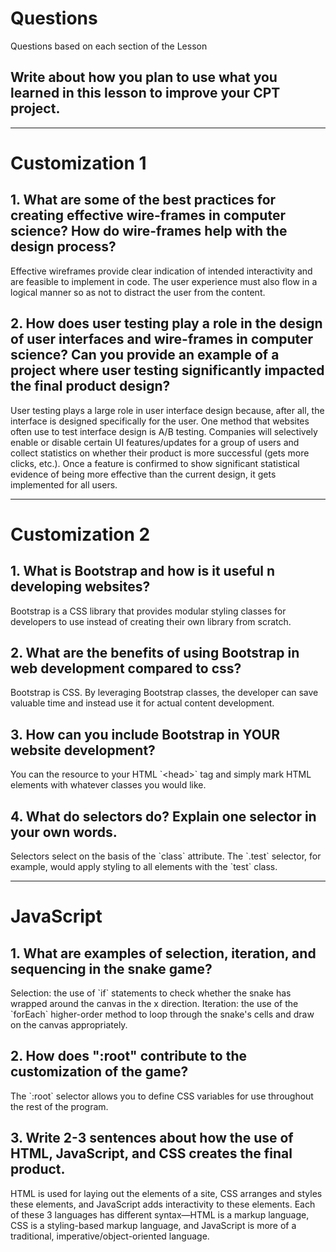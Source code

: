 <!--Start of Website Content-->
<html>
    <head>
    <link rel="stylesheet" href="questions.css">
    </head>
    <body>
<div class="index-header">
    <h1>Questions</h1>
    <p>Questions based on each section of the Lesson</p>
</div>

<!--Answer the QUESTIONS based on the lesson provided-->
<div>

<h2>Write about how you plan to use what you learned in this lesson to improve your CPT project.</h2>
<!--<p>My CPT is not a website so this doesn't really apply to my project. If it was, I would add the Bootstrap resource to my HTML `<head>` and use some of the Bootstrap classes such as `container` to style my project.</p>-->

<hr>

<h1>Customization 1</h1>

<h2>1. What are some of the best practices for creating effective wire-frames in computer science? How do wire-frames help with the design process?</h2>
Effective wireframes provide clear indication of intended interactivity and are feasible to implement in code. The user experience must also flow in a logical manner so as not to distract the user from the content.
<h2>2. How does user testing play a role in the design of user interfaces and wire-frames in computer science? Can you provide an example of a project where user testing significantly impacted the final product design?</h2>
User testing plays a large role in user interface design because, after all, the interface is designed specifically for the user. One method that websites often use to test interface design is A/B testing. Companies will selectively enable or disable certain UI features/updates for a group of users and collect statistics on whether their product is more successful (gets more clicks, etc.). Once a feature is confirmed to show significant statistical evidence of being more effective than the current design, it gets implemented for all users.

<hr>

<h1>Customization 2</h1>

<h2>1. What is Bootstrap and how is it useful n developing websites?</h2>
Bootstrap is a CSS library that provides modular styling classes for developers to use instead of creating their own library from scratch.
<h2>2. What are the benefits of using Bootstrap in web development compared to css?</h2>
Bootstrap is CSS. By leveraging Bootstrap classes, the developer can save valuable time and instead use it for actual content development.
<h2>3. How can you include Bootstrap in YOUR website development?</h2>
You can the resource to your HTML `&lt;head&gt;` tag and simply mark HTML elements with whatever classes you would like.
<h2>4. What do selectors do? Explain one selector in your own words.</h2>
Selectors select on the basis of the `class` attribute. The `.test` selector, for example, would apply styling to all elements with the `test` class.

<hr>

<h1>JavaScript</h1>

<h2>1. What are examples of selection, iteration, and sequencing in the snake game?</h2>
Selection: the use of `if` statements to check whether the snake has wrapped around the canvas in the x direction.
Iteration: the use of the `forEach` higher-order method to loop through the snake's cells and draw on the canvas appropriately.
<h2>2. How does ":root" contribute to the customization of the game?</h2>
The `:root` selector allows you to define CSS variables for use throughout the rest of the program.
<h2>3. Write 2-3 sentences about how the use of HTML, JavaScript, and CSS creates the final product.</h2>
HTML is used for laying out the elements of a site, CSS arranges and styles these elements, and JavaScript adds interactivity to these elements. Each of these 3 languages has different syntax—HTML is a markup language, CSS is a styling-based markup language, and JavaScript is more of a traditional, imperative/object-oriented language.

</div>
</body>
